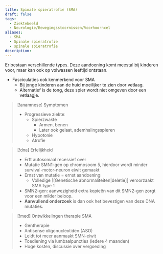 ```yaml
---
title: Spinale spieratrofie (SMA)
draft: false
tags:
  - Ziektebeeld
  - Neurologie/Bewegingsstoornissen/Voorhoorncel
aliases:
  - SMA
  - Spinale spieratrofie
  - spinale spieratrofie
description:
---
```


Er bestaan verschillende types. Deze aandoening komt meestal bij kinderen voor, maar kan ook op volwassen leeftijd ontstaan.
- Fasciculaties ook kenmerkend voor SMA
    - Bij jonge kinderen aan de huid moeilijker te zien door vetlaag.
    - Alternatief is de tong, deze spier wordt niet omgeven door een vetlaagje.


> [!anamnese] Symptomen
> - Progressieve ziekte: 
> 	- Spierzwakte
> 	    - Armen, benen
> 	    - Later ook gelaat, ademhalingsspieren
> 	- Hypotonie
> 	- Atrofie


> [!dna] Erfelijkheid
> - Erft autosomaal recessief over
> - Mutatie SMN1-gen op chromosoom 5, hierdoor wordt minder survival-motor-neuron eiwit gemaakt
> - Ernst van mutatie = ernst aandoening
>     - Volledige [[Genetische abnormaliteiten|deletie]] veroorzaakt SMA type 1
> - SMN2-gen: aanwezigheid extra kopieën van dit SMN2-gen zorgt voor een milder beloop.
> - **Aanvullend onderzoek** is dan ook het bevestigen van deze DNA mutaties.


> [!med] Ontwikkelingen therapie SMA
> 
> - Gentherapie
> - Antisense oligonucleotiden (ASO)
> - Leidt tot meer aanmaakt SMN-eiwit
> - Toediening via lumbaalpuncties (iedere 4 maanden)
> - Hoge kosten, discussie over vergoeding
